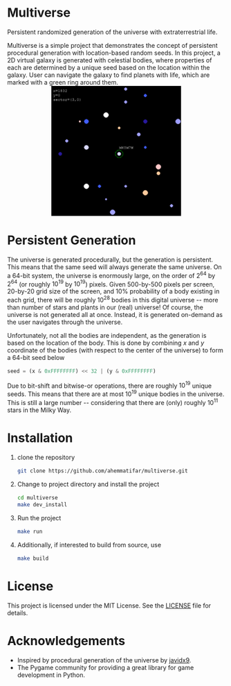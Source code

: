 # Multiverse
Persistent randomized generation of the universe with extraterrestrial life. 

Multiverse is a simple project that demonstrates the concept of persistent procedural generation with location-based
random seeds. In this project, a 2D virtual galaxy is generated with celestial bodies, where properties of each are determined 
by a unique seed based on the location within the galaxy. User can navigate the galaxy to find planets with life, which are marked
with a green ring around them.
<img alt="sample screen view" src="docs/screen.png" style="display: block; margin: 0 auto; width: 300px; height: 300px;">


# Persistent Generation
The universe is generated procedurally, but the generation is persistent. This means that the same seed will always
generate the same universe. On a 64-bit system, the universe is enormously large, on the order of $2^{64}$ by $2^{64}$ 
(or roughly $10^{19}$ by $10^{19}$) pixels. Given 500-by-500 pixels per screen, 20-by-20 grid size of the screen, and 
10% probability of a body existing in each grid, there will be roughly $10^{28}$ bodies in this digital universe -- more than 
number of stars and plants in our (real) universe! Of course, the universe is not generated all at once. Instead, 
it is generated on-demand as the user navigates through the universe.

Unfortunately, not all the bodies are independent, as the generation is based on the location of the body. This is 
done by combining $x$ and $y$ coordinate of the bodies (with respect to the center of the universe) to form a 64-bit seed below
```python
seed = (x & 0xFFFFFFFF) << 32 | (y & 0xFFFFFFFF)
```
Due to bit-shift and bitwise-or operations, there are roughly $10^{19}$ unique seeds. This means that there are
at most $10^{19}$ unique bodies in the universe. This is still a large number -- considering that there are (only) roughly $10^{11}$
stars in the Milky Way.

# Installation
1. clone the repository 
    ```bash
    git clone https://github.com/ahemmatifar/multiverse.git
    ```
2. Change to project directory and install the project
    ```bash
    cd multiverse
    make dev_install
    ```
3. Run the project
    ```bash
    make run
    ```
4. Additionally, if interested to build from source, use
    ```bash
    make build
    ```

# License
This project is licensed under the MIT License. See the [LICENSE](LICENSE) file for details.

# Acknowledgements
- Inspired by procedural generation of the universe by [javidx9](https://www.youtube.com/watch?v=ZZY9YE7rZJw).
- The Pygame community for providing a great library for game development in Python.
